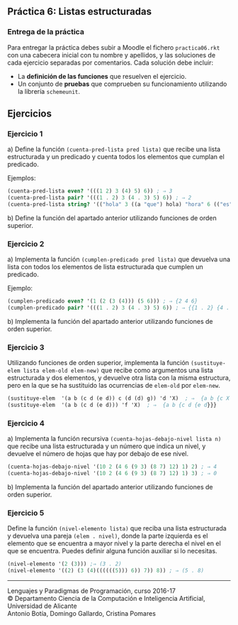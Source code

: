## Práctica 6: Listas estructuradas

### Entrega de la práctica

Para entregar la práctica debes subir a Moodle el fichero
`practica06.rkt` con una cabecera inicial con tu nombre y apellidos, y
las soluciones de cada ejercicio separadas por comentarios. Cada
solución debe incluir:

- La **definición de las funciones** que resuelven el ejercicio.
- Un conjunto de **pruebas** que comprueben su funcionamiento
  utilizando la librería `schemeunit`.

## Ejercicios

### Ejercicio 1

a) Define la función `(cuenta-pred-lista pred lista)` que recibe una
lista estructurada y un predicado y cuenta todos los elementos que
cumplan el predicado. 

Ejemplos:

```scheme
(cuenta-pred-lista even? '(((1 2) 3 (4) 5) 6)) ; ⇒ 3
(cuenta-pred-lista pair? '(((1 . 2) 3 (4 . 3) 5) 6)) ; ⇒ 2
(cuenta-pred-lista string? '(("hola" 3 ((a "que") hola) "hora" 6 (("es"))) "time")) ; ⇒ 5
```

b) Define la función del apartado anterior utilizando funciones de
orden superior.

### Ejercicio 2

a) Implementa la función `(cumplen-predicado pred lista)` que devuelva
una lista con todos los elementos de lista estructurada que cumplen un
predicado.

Ejemplo:

```scheme
(cumplen-predicado even? '(1 (2 (3 (4))) (5 6))) ; ⇒ {2 4 6}
(cumplen-predicado pair? '(((1 . 2) 3 (4 . 3) 5) 6)) ; ⇒ {{1 . 2} {4 . 3}
```

b) Implementa la función del apartado anterior utilizando funciones de
orden superior.


### Ejercicio 3

Utilizando funciones de orden superior, implementa la función
`(sustituye-elem lista elem-old elem-new)` que recibe como argumentos
una lista estructurada y dos elementos, y devuelve otra lista con la
misma estructura, pero en la que se ha sustituido las ocurrencias de
`elem-old` por `elem-new`.

```scheme
(sustituye-elem  '(a b (c d (e d)) c (d (d) g)) 'd 'X)  ; ⇒  {a b {c X {e X}} c {X {X} g}}
(sustituye-elem  '(a b (c d (e d))) 'f 'X)  ; ⇒  {a b {c d {e d}}}
```

### Ejercicio 4

a) Implementa la función recursiva `(cuenta-hojas-debajo-nivel lista
n)` que recibe una lista estructurada y un número que indica un nivel,
y devuelve el número de hojas que hay por debajo de ese nivel.

```scheme
(cuenta-hojas-debajo-nivel '(10 2 (4 6 (9 3) (8 7) 12) 1) 2) ; ⇒ 4
(cuenta-hojas-debajo-nivel '(10 2 (4 6 (9 3) (8 7) 12) 1) 3) ; ⇒ 0
```

b) Implementa la función del apartado anterior utilizando funciones de
orden superior.


### Ejercicio 5

Define la función `(nivel-elemento lista)` que reciba una lista
estructurada y devuelva una pareja `(elem . nivel)`, donde la parte
izquierda es el elemento que se encuentra a mayor nivel y la parte
derecha el nivel en el que se encuentra. Puedes definir alguna
función auxiliar si lo necesitas.

```scheme
(nivel-elemento '(2 (3))) ;⇒ (3 . 2)
(nivel-elemento '((2) (3 (4)((((((5))) 6)) 7)) 8)) ; ⇒ (5 . 8)
```

----

Lenguajes y Paradigmas de Programación, curso 2016-17  
© Departamento Ciencia de la Computación e Inteligencia Artificial, Universidad de Alicante  
Antonio Botía, Domingo Gallardo, Cristina Pomares  
